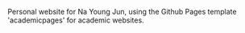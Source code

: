 Personal website for Na Young Jun, using the Github Pages template 'academicpages' for academic websites.
